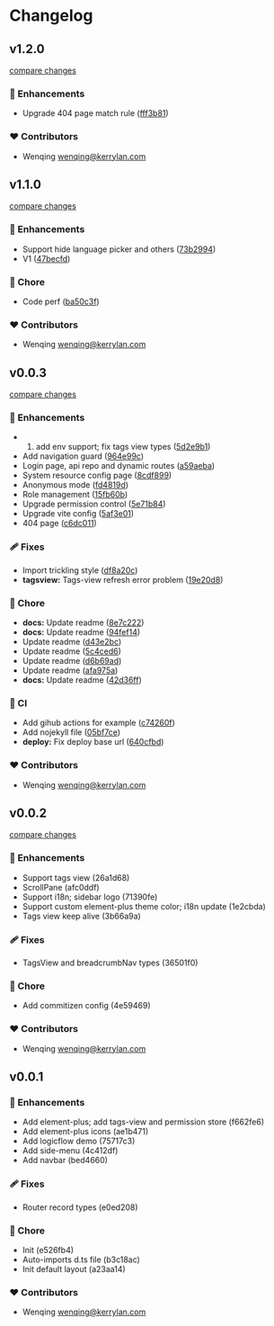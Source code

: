 # Changelog


## v1.2.0

[compare changes](https://github.com/yisibell/vue3-admin-starter/compare/v1.1.0...v1.2.0)

### 🚀 Enhancements

- Upgrade 404 page match rule ([fff3b81](https://github.com/yisibell/vue3-admin-starter/commit/fff3b81))

### ❤️ Contributors

- Wenqing <wenqing@kerrylan.com>

## v1.1.0

[compare changes](https://github.com/yisibell/vue3-admin-starter/compare/v0.0.3...v1.1.0)

### 🚀 Enhancements

- Support hide language picker and others ([73b2994](https://github.com/yisibell/vue3-admin-starter/commit/73b2994))
- V1 ([47becfd](https://github.com/yisibell/vue3-admin-starter/commit/47becfd))

### 🏡 Chore

- Code perf ([ba50c3f](https://github.com/yisibell/vue3-admin-starter/commit/ba50c3f))

### ❤️ Contributors

- Wenqing <wenqing@kerrylan.com>

## v0.0.3

[compare changes](https://github.com/yisibell/vue3-admin-starter/compare/v0.0.2...v0.0.3)

### 🚀 Enhancements

- 1. add env support; fix tags view types ([5d2e9b1](https://github.com/yisibell/vue3-admin-starter/commit/5d2e9b1))
- Add navigation guard ([964e99c](https://github.com/yisibell/vue3-admin-starter/commit/964e99c))
- Login page, api repo and dynamic routes ([a59aeba](https://github.com/yisibell/vue3-admin-starter/commit/a59aeba))
- System resource config page ([8cdf899](https://github.com/yisibell/vue3-admin-starter/commit/8cdf899))
- Anonymous mode ([fd4819d](https://github.com/yisibell/vue3-admin-starter/commit/fd4819d))
- Role management ([15fb60b](https://github.com/yisibell/vue3-admin-starter/commit/15fb60b))
- Upgrade permission control ([5e71b84](https://github.com/yisibell/vue3-admin-starter/commit/5e71b84))
- Upgrade vite config ([5af3e01](https://github.com/yisibell/vue3-admin-starter/commit/5af3e01))
- 404 page ([c6dc011](https://github.com/yisibell/vue3-admin-starter/commit/c6dc011))

### 🩹 Fixes

- Import trickling style ([df8a20c](https://github.com/yisibell/vue3-admin-starter/commit/df8a20c))
- **tagsview:** Tags-view refresh error problem ([19e20d8](https://github.com/yisibell/vue3-admin-starter/commit/19e20d8))

### 🏡 Chore

- **docs:** Update readme ([8e7c222](https://github.com/yisibell/vue3-admin-starter/commit/8e7c222))
- **docs:** Update readme ([94fef14](https://github.com/yisibell/vue3-admin-starter/commit/94fef14))
- Update readme ([d43e2bc](https://github.com/yisibell/vue3-admin-starter/commit/d43e2bc))
- Update readme ([5c4ced6](https://github.com/yisibell/vue3-admin-starter/commit/5c4ced6))
- Update readme ([d6b69ad](https://github.com/yisibell/vue3-admin-starter/commit/d6b69ad))
- Update readme ([afa975a](https://github.com/yisibell/vue3-admin-starter/commit/afa975a))
- **docs:** Update readme ([42d36ff](https://github.com/yisibell/vue3-admin-starter/commit/42d36ff))

### 🤖 CI

- Add gihub actions for example ([c74260f](https://github.com/yisibell/vue3-admin-starter/commit/c74260f))
- Add nojekyll file ([05bf7ce](https://github.com/yisibell/vue3-admin-starter/commit/05bf7ce))
- **deploy:** Fix deploy base url ([640cfbd](https://github.com/yisibell/vue3-admin-starter/commit/640cfbd))

### ❤️ Contributors

- Wenqing <wenqing@kerrylan.com>

## v0.0.2

[compare changes](https://undefined/undefined/compare/v0.0.1...v0.0.2)


### 🚀 Enhancements

  - Support tags view (26a1d68)
  - ScrollPane (afc0ddf)
  - Support i18n; sidebar logo (71390fe)
  - Support custom element-plus theme color; i18n update (1e2cbda)
  - Tags view keep alive (3b66a9a)

### 🩹 Fixes

  - TagsView and breadcrumbNav types (36501f0)

### 🏡 Chore

  - Add commitizen config (4e59469)

### ❤️  Contributors

- Wenqing <wenqing@kerrylan.com>

## v0.0.1


### 🚀 Enhancements

  - Add element-plus; add tags-view and permission store (f662fe6)
  - Add element-plus icons (ae1b471)
  - Add logicflow demo (75717c3)
  - Add side-menu (4c412df)
  - Add navbar (bed4660)

### 🩹 Fixes

  - Router record types (e0ed208)

### 🏡 Chore

  - Init (e526fb4)
  - Auto-imports d.ts file (b3c18ac)
  - Init default layout (a23aa14)

### ❤️  Contributors

- Wenqing <wenqing@kerrylan.com>

